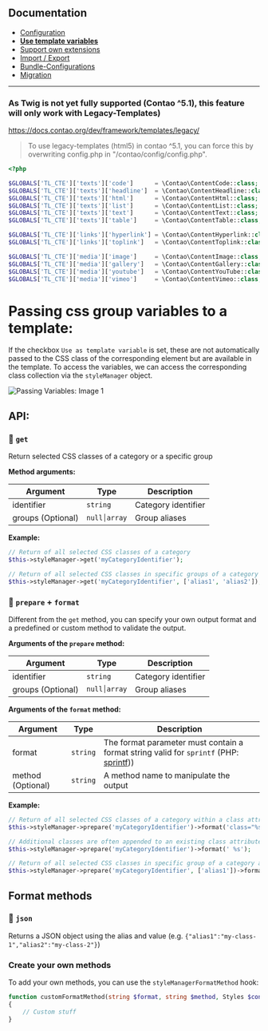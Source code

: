 ## Documentation
- [Configuration](CONFIGURATION.md)
- __[Use template variables](TEMPLATE_VARIABLES.md)__
- [Support own extensions](SUPPORT.md)
- [Import / Export](IMPORT_EXPORT.md)
- [Bundle-Configurations](BUNDLE_CONFIG.md)
- [Migration](docs/MIGRATE.md)

---

### As Twig is not yet fully supported (Contao ^5.1), this feature will only work with Legacy-Templates)
https://docs.contao.org/dev/framework/templates/legacy/

> To use legacy-templates (html5) in contao ^5.1, you can force this by overwriting config.php in "/contao/config/config.php".
```php
<?php

$GLOBALS['TL_CTE']['texts']['code']      = \Contao\ContentCode::class;
$GLOBALS['TL_CTE']['texts']['headline']  = \Contao\ContentHeadline::class;
$GLOBALS['TL_CTE']['texts']['html']      = \Contao\ContentHtml::class;
$GLOBALS['TL_CTE']['texts']['list']      = \Contao\ContentList::class;
$GLOBALS['TL_CTE']['texts']['text']      = \Contao\ContentText::class;
$GLOBALS['TL_CTE']['texts']['table']     = \Contao\ContentTable::class;

$GLOBALS['TL_CTE']['links']['hyperlink'] = \Contao\ContentHyperlink::class;
$GLOBALS['TL_CTE']['links']['toplink']   = \Contao\ContentToplink::class;

$GLOBALS['TL_CTE']['media']['image']     = \Contao\ContentImage::class;
$GLOBALS['TL_CTE']['media']['gallery']   = \Contao\ContentGallery::class;
$GLOBALS['TL_CTE']['media']['youtube']   = \Contao\ContentYouTube::class;
$GLOBALS['TL_CTE']['media']['vimeo']     = \Contao\ContentVimeo::class;
```

# Passing css group variables to a template:
If the checkbox `Use as template variable` is set, these are not automatically passed to the CSS class of the corresponding element but are available in the template.
To access the variables, we can access the corresponding class collection via the `styleManager` object.

![Passing Variables: Image 1](https://www.oveleon.de/share/github-assets/contao-component-style-manager/2.0/template-vars-list.png)

## API:
### 🔹 `get`
Return selected CSS classes of a category or a specific group

__Method arguments:__

| Argument          | Type           | Description         |
|-------------------|----------------|---------------------|
| identifier        | `string`       | Category identifier |
| groups (Optional) | `null׀array`   | Group aliases       |

__Example:__
```php
// Return of all selected CSS classes of a category
$this->styleManager->get('myCategoryIdentifier');

// Return of all selected CSS classes in specific groups of a category
$this->styleManager->get('myCategoryIdentifier', ['alias1', 'alias2']);
```

### 🔹 `prepare` + `format`
Different from the `get` method, you can specify your own output format and a predefined or custom method to validate the output.

__Arguments of the `prepare` method:__

| Argument          | Type           | Description         |
|-------------------|----------------|---------------------|
| identifier        | `string`       | Category identifier |
| groups (Optional) | `null׀array`   | Group aliases       |

__Arguments of the `format` method:__

| Argument          | Type     | Description                                                                                                                                 |
|-------------------|----------|---------------------------------------------------------------------------------------------------------------------------------------------|
| format            | `string` | The format parameter must contain a format string valid for `sprintf` (PHP: [sprintf](https://www.php.net/manual/de/function.sprintf.php))) |
| method (Optional) | `string` | A method name to manipulate the output                                                                                                      |

__Example:__
```php
// Return of all selected CSS classes of a category within a class attribute
$this->styleManager->prepare('myCategoryIdentifier')->format('class="%s"');

// Additional classes are often appended to an existing class attribute. In this case, unnecessary if-else statements can be avoided by appending a space character if a value exists.
$this->styleManager->prepare('myCategoryIdentifier')->format(' %s');

// Return of all selected CSS classes in specific group of a category as json within a data attribute
$this->styleManager->prepare('myCategoryIdentifier', ['alias1'])->format("data-slider='%s'", 'json');
```

## Format methods
### 🔸 `json`
Returns a JSON object using the alias and value (e.g. `{"alias1":"my-class-1","alias2":"my-class-2"}`)

### Create your own methods
To add your own methods, you can use the `styleManagerFormatMethod` hook:

```php
function customFormatMethod(string $format, string $method, Styles $context): string
{
    // Custom stuff
}
```

